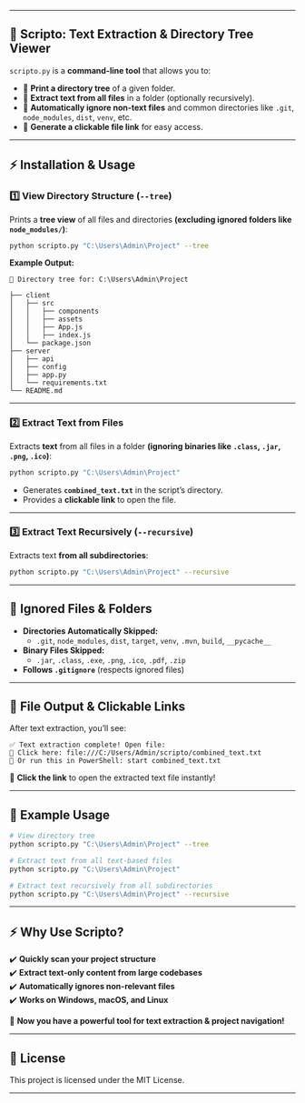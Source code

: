 
---

## 📜 **Scripto: Text Extraction & Directory Tree Viewer**

`scripto.py` is a **command-line tool** that allows you to:
- 📂 **Print a directory tree** of a given folder.
- 📜 **Extract text from all files** in a folder (optionally recursively).
- 🛑 **Automatically ignore non-text files** and common directories like `.git`, `node_modules`, `dist`, `venv`, etc.
- 🔗 **Generate a clickable file link** for easy access.

---

## ⚡ **Installation & Usage**

### **1️⃣ View Directory Structure (`--tree`)**
Prints a **tree view** of all files and directories **(excluding ignored folders like `node_modules/`)**:
```sh
python scripto.py "C:\Users\Admin\Project" --tree
```

**Example Output:**
```
📁 Directory tree for: C:\Users\Admin\Project

├── client
│   ├── src
│   │   ├── components
│   │   ├── assets
│   │   ├── App.js
│   │   ├── index.js
│   └── package.json
├── server
│   ├── api
│   ├── config
│   ├── app.py
│   └── requirements.txt
└── README.md
```

---

### **2️⃣ Extract Text from Files**
Extracts **text** from all files in a folder **(ignoring binaries like `.class`, `.jar`, `.png`, `.ico`)**:
```sh
python scripto.py "C:\Users\Admin\Project"
```
- Generates **`combined_text.txt`** in the script’s directory.
- Provides a **clickable link** to open the file.

---

### **3️⃣ Extract Text Recursively (`--recursive`)**
Extracts text **from all subdirectories**:
```sh
python scripto.py "C:\Users\Admin\Project" --recursive
```

---

## 🛑 **Ignored Files & Folders**
- **Directories Automatically Skipped:**  
  - `.git`, `node_modules`, `dist`, `target`, `venv`, `.mvn`, `build`, `__pycache__`
- **Binary Files Skipped:**  
  - `.jar`, `.class`, `.exe`, `.png`, `.ico`, `.pdf`, `.zip`
- **Follows `.gitignore`** (respects ignored files)

---

## 🔗 **File Output & Clickable Links**
After text extraction, you’ll see:
```
✅ Text extraction complete! Open file:
📂 Click here: file:///C:/Users/Admin/scripto/combined_text.txt
📌 Or run this in PowerShell: start combined_text.txt
```
🚀 **Click the link** to open the extracted text file instantly!

---

## 📌 **Example Usage**
```sh
# View directory tree
python scripto.py "C:\Users\Admin\Project" --tree

# Extract text from all text-based files
python scripto.py "C:\Users\Admin\Project"

# Extract text recursively from all subdirectories
python scripto.py "C:\Users\Admin\Project" --recursive
```

---

## ⚡ **Why Use Scripto?**
✔️ **Quickly scan your project structure**  
✔️ **Extract text-only content from large codebases**  
✔️ **Automatically ignores non-relevant files**  
✔️ **Works on Windows, macOS, and Linux**  

🚀 **Now you have a powerful tool for text extraction & project navigation!**

---

## 📄 **License**
This project is licensed under the MIT License.

---


